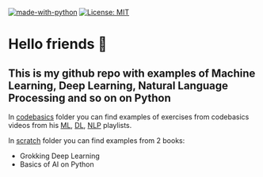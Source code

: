 [![made-with-python](https://img.shields.io/badge/Made%20with-Python-1f425f.svg?color=blue)](https://www.python.org/) [![License: MIT](https://img.shields.io/badge/License-MIT-yellow.svg)](https://opensource.org/licenses/MIT)

# Hello friends 👋

## This is my github repo with examples of Machine Learning, Deep Learning, Natural Language Processing and so on on Python

In [codebasics](https://github.com/Tomas542/dl_examples/blob/main/codebasics) folder you can find examples of exercises from codebasics videos from his [ML](https://www.youtube.com/playlist?list=PLeo1K3hjS3uvCeTYTeyfe0-rN5r8zn9rw), [DL](https://www.youtube.com/playlist?list=PLeo1K3hjS3uu7CxAacxVndI4bE_o3BDtO), [NLP](https://www.youtube.com/playlist?list=PLeo1K3hjS3uuvuAXhYjV2lMEShq2UYSwX) playlists.

In [scratch](https://github.com/Tomas542/dl_examples/blob/main/scratch) folder you can find examples from 2 books:
- Grokking Deep Learning
- Basics of AI on Python
